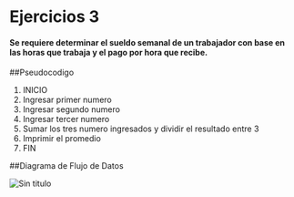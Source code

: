 # Ejercicios 3
#### Se requiere determinar el sueldo semanal de un trabajador con base en las horas que trabaja y el pago por hora que recibe.

##Pseudocodigo

1. INICIO
2. Ingresar primer numero
3. Ingresar segundo numero
4. Ingresar tercer numero
5. Sumar los tres numero ingresados y dividir el resultado entre 3
6. Imprimir el promedio
7. FIN

##Diagrama de Flujo de Datos

![Sin titulo](http://i64.tinypic.com/2ih8f0k.jpg )
